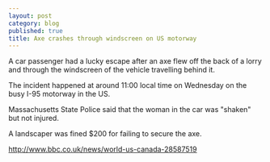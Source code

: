 ```yaml
---
layout: post
category: blog
published: true
title: Axe crashes through windscreen on US motorway
---
```


A car passenger had a lucky escape after an axe flew off the back of a lorry and through the windscreen of the vehicle travelling behind it.


The incident happened at around 11:00 local time on Wednesday on the busy I-95 motorway in the US.


Massachusetts State Police said that the woman in the car was "shaken" but not injured.



A landscaper was fined $200 for failing to secure the axe.   


http://www.bbc.co.uk/news/world-us-canada-28587519